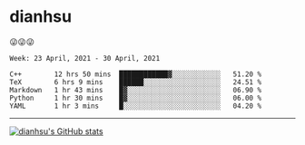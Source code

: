 
# dianhsu

:stuck_out_tongue_winking_eye::stuck_out_tongue_winking_eye::stuck_out_tongue_winking_eye:

<!--START_SECTION:waka-->
```text
Week: 23 April, 2021 - 30 April, 2021

C++        12 hrs 50 mins  ████████████▓░░░░░░░░░░░░   51.20 % 
TeX        6 hrs 9 mins    ██████░░░░░░░░░░░░░░░░░░░   24.51 % 
Markdown   1 hr 43 mins    █▓░░░░░░░░░░░░░░░░░░░░░░░   06.90 % 
Python     1 hr 30 mins    █▓░░░░░░░░░░░░░░░░░░░░░░░   06.00 % 
YAML       1 hr 3 mins     █░░░░░░░░░░░░░░░░░░░░░░░░   04.20 % 
```
<!--END_SECTION:waka-->

---

[![dianhsu's GitHub stats](https://github-readme-stats.vercel.app/api?username=dianhsu)](https://github.com/anuraghazra/github-readme-stats)
